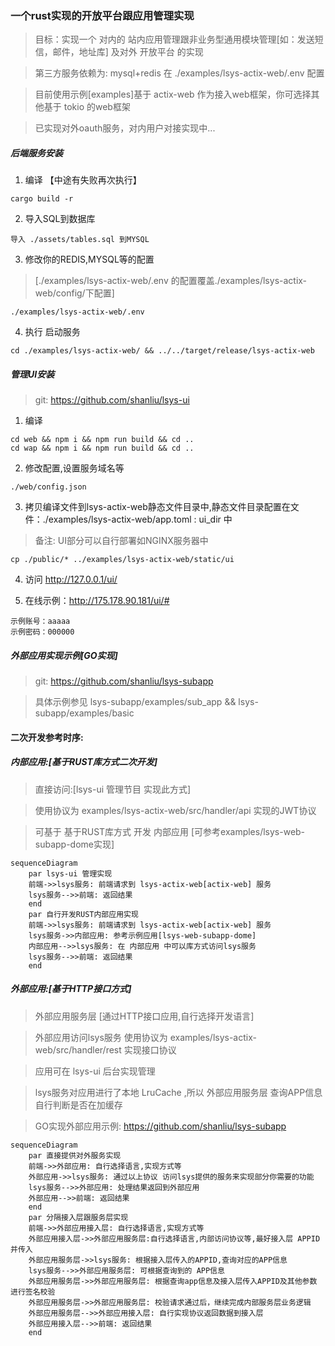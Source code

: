 ### 一个rust实现的开放平台跟应用管理实现

> 目标：实现一个 对内的 站内应用管理跟非业务型通用模块管理[如：发送短信，邮件，地址库]  及对外 开放平台 的实现

> 第三方服务依赖为: mysql+redis 在 ./examples/lsys-actix-web/.env 配置

> 目前使用示例[examples]基于 actix-web 作为接入web框架，你可选择其他基于 tokio 的web框架

> 已实现对外oauth服务，对内用户对接实现中...

##### 后端服务安装

1. 编译 【中途有失败再次执行】
```
cargo build -r
```

2. 导入SQL到数据库
```
导入 ./assets/tables.sql 到MYSQL
```

3. 修改你的REDIS,MYSQL等的配置
> [./examples/lsys-actix-web/.env 的配置覆盖./examples/lsys-actix-web/config/下配置]

```
./examples/lsys-actix-web/.env 
```

4. 执行 启动服务
```
cd ./examples/lsys-actix-web/ && ../../target/release/lsys-actix-web
```


##### 管理UI安装

> git: https://github.com/shanliu/lsys-ui

1. 编译
```
cd web && npm i && npm run build && cd ..
cd wap && npm i && npm run build && cd ..
```

2. 修改配置,设置服务域名等
```
./web/config.json
```

3. 拷贝编译文件到lsys-actix-web静态文件目录中,静态文件目录配置在文件：./examples/lsys-actix-web/app.toml : ui_dir 中
> 备注: UI部分可以自行部署如NGINX服务器中
```
cp ./public/* ../examples/lsys-actix-web/static/ui
```

4. 访问 http://127.0.0.1/ui/

5. 在线示例：http://175.178.90.181/ui/#

```
示例账号：aaaaa
示例密码：000000
```


##### 外部应用实现示例[GO实现]

> git: https://github.com/shanliu/lsys-subapp

> 具体示例参见 lsys-subapp/examples/sub_app && lsys-subapp/examples/basic


#### 二次开发参考时序:

##### 内部应用:[基于RUST库方式二次开发]

>  直接访问:[lsys-ui 管理节目 实现此方式]

> 使用协议为 examples/lsys-actix-web/src/handler/api 实现的JWT协议

> 可基于 基于RUST库方式 开发 内部应用 [可参考examples/lsys-web-subapp-dome实现]

```mermaid
sequenceDiagram
    par lsys-ui 管理实现
    前端->>lsys服务: 前端请求到 lsys-actix-web[actix-web] 服务
    lsys服务-->>前端: 返回结果
    end
    par 自行开发RUST内部应用实现
    前端->>lsys服务: 前端请求到 lsys-actix-web[actix-web] 服务
    lsys服务->>内部应用: 参考示例应用[lsys-web-subapp-dome]
    内部应用-->>lsys服务: 在 内部应用 中可以库方式访问lsys服务
    lsys服务-->>前端: 返回结果
    end
```


##### 外部应用:[基于HTTP接口方式]

> 外部应用服务层 [通过HTTP接口应用,自行选择开发语言]

> 外部应用访问lsys服务 使用协议为 examples/lsys-actix-web/src/handler/rest 实现接口协议

> 应用可在 lsys-ui 后台实现管理

> lsys服务对应用进行了本地 LruCache ,所以 外部应用服务层 查询APP信息 自行判断是否在加缓存

> GO实现外部应用示例: https://github.com/shanliu/lsys-subapp

```mermaid
sequenceDiagram
    par 直接提供对外服务实现
    前端->>外部应用: 自行选择语言,实现方式等
    外部应用->>lsys服务: 通过以上协议 访问lsys提供的服务来实现部分你需要的功能
    lsys服务-->>外部应用: 处理结果返回到外部应用
    外部应用-->>前端: 返回结果
    end
    par 分隔接入层跟服务层实现
    前端->>外部应用接入层: 自行选择语言,实现方式等
    外部应用接入层->>外部应用服务层:自行选择语言,内部访问协议等,最好接入层 APPID 并传入
    外部应用服务层->>lsys服务: 根据接入层传入的APPID,查询对应的APP信息
    lsys服务-->>外部应用服务层: 可根据查询到的 APP信息 
    外部应用服务层->>外部应用服务层: 根据查询app信息及接入层传入APPID及其他参数 进行签名校验
    外部应用服务层->>外部应用服务层: 校验请求通过后，继续完成内部服务层业务逻辑
    外部应用服务层-->>外部应用接入层: 自行实现协议返回数据到接入层
    外部应用接入层-->>前端: 返回结果
    end
```
